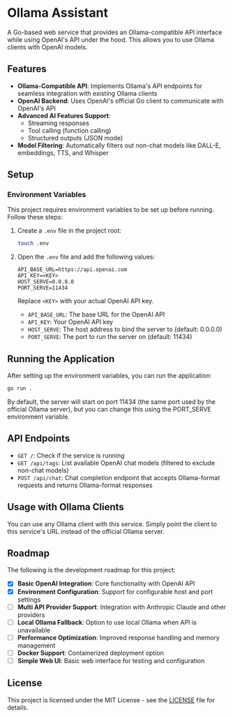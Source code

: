 # Ollama Assistant

A Go-based web service that provides an Ollama-compatible API interface while using OpenAI's API under the hood. This allows you to use Ollama clients with OpenAI models.

## Features

- **Ollama-Compatible API**: Implements Ollama's API endpoints for seamless integration with existing Ollama clients
- **OpenAI Backend**: Uses OpenAI's official Go client to communicate with OpenAI's API
- **Advanced AI Features Support**:
  - Streaming responses
  - Tool calling (function calling)
  - Structured outputs (JSON mode)
- **Model Filtering**: Automatically filters out non-chat models like DALL-E, embeddings, TTS, and Whisper

## Setup

### Environment Variables

This project requires environment variables to be set up before running. Follow these steps:

1. Create a `.env` file in the project root:
   ```bash
   touch .env
   ```

2. Open the `.env` file and add the following values:
   ```
   API_BASE_URL=https://api.openai.com
   API_KEY=<KEY>
   HOST_SERVE=0.0.0.0
   PORT_SERVE=11434
   ```

   Replace `<KEY>` with your actual OpenAI API key.

   - `API_BASE_URL`: The base URL for the OpenAI API
   - `API_KEY`: Your OpenAI API key
   - `HOST_SERVE`: The host address to bind the server to (default: 0.0.0.0)
   - `PORT_SERVE`: The port to run the server on (default: 11434)

## Running the Application

After setting up the environment variables, you can run the application:

```bash
go run .
```

By default, the server will start on port 11434 (the same port used by the official Ollama server), but you can change this using the PORT_SERVE environment variable.

## API Endpoints

- `GET /`: Check if the service is running
- `GET /api/tags`: List available OpenAI chat models (filtered to exclude non-chat models)
- `POST /api/chat`: Chat completion endpoint that accepts Ollama-format requests and returns Ollama-format responses

## Usage with Ollama Clients

You can use any Ollama client with this service. Simply point the client to this service's URL instead of the official Ollama server.

## Roadmap

The following is the development roadmap for this project:

- [x] **Basic OpenAI Integration**: Core functionality with OpenAI API
- [x] **Environment Configuration**: Support for configurable host and port settings
- [ ] **Multi API Provider Support**: Integration with Anthropic Claude and other providers
- [ ] **Local Ollama Fallback**: Option to use local Ollama when API is unavailable
- [ ] **Performance Optimization**: Improved response handling and memory management
- [ ] **Docker Support**: Containerized deployment option
- [ ] **Simple Web UI**: Basic web interface for testing and configuration

## License

This project is licensed under the MIT License - see the [LICENSE](LICENSE) file for details.
